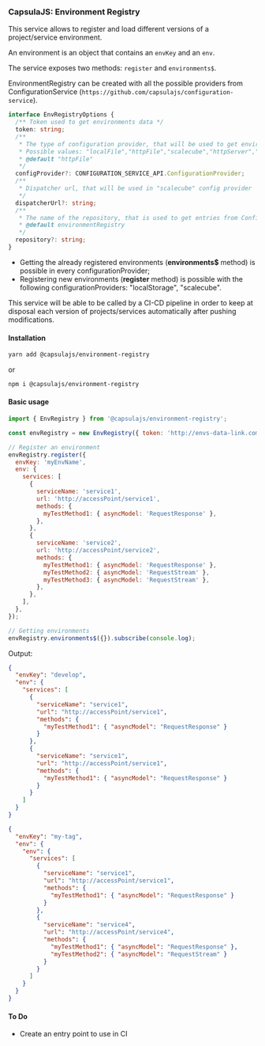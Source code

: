 ### CapsulaJS: Environment Registry

This service allows to register and load different versions of a
project/service environment.

An environment is an object that contains an `envKey` and an `env`.

The service exposes two methods: `register` and `environments$`.

EnvironmentRegistry can be created with all the possible providers from ConfigurationService (`https://github.com/capsulajs/configuration-service`).

```typescript
interface EnvRegistryOptions {
  /** Token used to get environments data */
  token: string;
  /**
   * The type of configuration provider, that will be used to get environments data
   * Possible values: "localFile","httpFile","scalecube","httpServer","localStorage"
   * @default "httpFile"
   */
  configProvider?: CONFIGURATION_SERVICE_API.ConfigurationProvider;
  /**
   * Dispatcher url, that will be used in "scalecube" config provider
   */
  dispatcherUrl?: string;
  /**
   * The name of the repository, that is used to get entries from ConfigurationService
   * @default environmentRegistry
   */
  repository?: string;
}
```

  - Getting the already registered environments (**environments$** method) is possible in every configurationProvider;
  - Registering new environments (**register** method) is possible with the following configurationProviders: "localStorage", "scalecube".

This service will be able to be called by a CI-CD pipeline in order to keep at
disposal each version of projects/services automatically after pushing
modifications.

#### Installation

```bash
yarn add @capsulajs/environment-registry
```

or

```bash
npm i @capsulajs/environment-registry
```

#### Basic usage

```js
import { EnvRegistry } from '@capsulajs/environment-registry';

const envRegistry = new EnvRegistry({ token: 'http://envs-data-link.com' });

// Register an environment
envRegistry.register({
  envKey: 'myEnvName',
  env: {
    services: [
      {
        serviceName: 'service1',
        url: 'http://accessPoint/service1',
        methods: {
          myTestMethod1: { asyncModel: 'RequestResponse' },
        },
      },
      {
        serviceName: 'service2',
        url: 'http://accessPoint/service2',
        methods: {
          myTestMethod1: { asyncModel: 'RequestResponse' },
          myTestMethod2: { asyncModel: 'RequestStream' },
          myTestMethod3: { asyncModel: 'RequestStream' },
        },
      },
    ],
  },
});

// Getting environments
envRegistry.environments$({}).subscribe(console.log);
```

Output:

```json
{
  "envKey": "develop",
  "env": {
    "services": [
      {
        "serviceName": "service1",
        "url": "http://accessPoint/service1",
        "methods": {
          "myTestMethod1": { "asyncModel": "RequestResponse" }
        }
      },
      {
        "serviceName": "service1",
        "url": "http://accessPoint/service1",
        "methods": {
          "myTestMethod1": { "asyncModel": "RequestResponse" }
        }
      }
    ]
  }
}
```

```json
{
  "envKey": "my-tag",
  "env": {
    "env": {
      "services": [
        {
          "serviceName": "service1",
          "url": "http://accessPoint/service1",
          "methods": {
            "myTestMethod1": { "asyncModel": "RequestResponse" }
          }
        },
        {
          "serviceName": "service4",
          "url": "http://accessPoint/service4",
          "methods": {
            "myTestMethod1": { "asyncModel": "RequestResponse" },
            "myTestMethod2": { "asyncModel": "RequestStream" }
          }
        }
      ]
    }
  }
}
```

#### To Do

-   Create an entry point to use in CI
